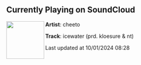 ## Currently Playing on SoundCloud

[<img align="left" width="100" src="https://i1.sndcdn.com/artworks-cTqFnxktfVwvgtaV-u2U7Jw-t500x500.jpg">](https://soundcloud.com/cheetoed/icewater-prd-kloesure-nt)

**Artist**: cheeto 

**Track**: icewater (prd. kloesure & nt)

Last updated at 10/01/2024 08:28
